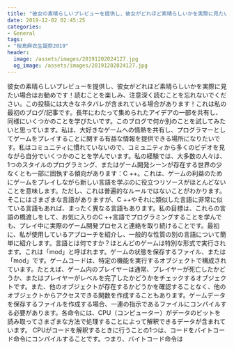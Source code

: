 ```yaml
---
title: "彼女の素晴らしいプレビューを提供し、彼女がどれほど素晴らしいかを実際に見たい場合はお勧めです！"
date: 2019-12-02 02:45:25
categories:
- General
tags:
- "桜島麻衣生誕祭2019"
header:
  image: /assets/images/20191202024127.jpg
  og_image: /assets/images/20191202024127.jpg
---
```


彼女の素晴らしいプレビューを提供し、彼女がどれほど素晴らしいかを実際に見たい場合はお勧めです！読むことを楽しみ、注意深く読むことを忘れないでください。この投稿には大きなネタバレが含まれている場合があります！これは私の最初のブログ/記事です。長年にわたって集められたアイデアの一部を共有し、同様にいくつかのことを学びたいです。このブログで何か別のことを試してみたいと思っています。私は、大好きなゲームへの情熱を共有し、プログラマーとしてゲームをプレイすることに関する有益な情報を提供できる場所になりたいです。私はコミュニティに慣れていないので、コミュニティから多くのビデオを見ながら自分でいくつかのことを学んでいます。私の経験では、大多数の人々は、1つのスタイルのプログラミング、またはゲーム開発シーンが存在する世界の少なくとも一部に固執する傾向があります：C ++。これは、ゲームの利益のためにゲームをプレイしながら新しい言語を学ぶのに役立つリソースがほとんどないことを意味します。ただし、これは普遍的なルールではないことがわかります。そこにはさまざまな言語がありますが、C ++やそれに類似した言語に非常に似ている言語もあれば、まったく異なる言語もあります。私の目標は、これらの言語の橋渡しをして、お気に入りのC ++言語でプログラミングすることを学んでも、プレイ中に実際のゲーム開発プロセスと連絡を取り続けることです。最初に、私が使用しているアプローチを紹介し、一般的な性質の別の言語について簡単に紹介します。言語とは何ですか？ほとんどのゲームは特別な形式で実行されます。これは「mod」と呼ばれます。ゲームの状態を保存するファイル、または「mod」です。ゲームコードは、特定の機能を実行するオブジェクトで構成されています。たとえば、ゲーム内のプレイヤーは通常、プレイヤーが死亡したかどうか、またはプレイヤーがレベルを完了したかどうかをチェックするオブジェクトです。また、他のオブジェクトが存在するかどうかを確認することなく、他のオブジェクトからアクセスできる関数を作成することもあります。ゲームデータを保存するファイルを作成する場合、一連の指示であるファイルにコンパイルする必要があります。各命令には、CPU（コンピューター）がデータのビットを読み取ってさまざまな方法で処理することによって解釈できるデータが含まれています。 CPUがコードを解釈するときに行うことの1つは、コードをバイトコード命令にコンパイルすることです。つまり、バイトコード命令は
